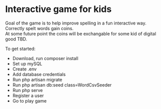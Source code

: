 # Interactive game for kids

Goal of the game is to help improve spelling in a fun interactive way.  
Correctly spelt words gain coins.  
At some future point the coins will be exchangable for some kid of digital good TBD.  

To get started:  
* Download, run composer install  
* Set up mySQL  
* Create .env  
* Add database credentials  
* Run php artisan migrate  
* Run php artisan db:seed class=WordCsvSeeder  
* Run php serve  
* Register a user  
* Go to play game  